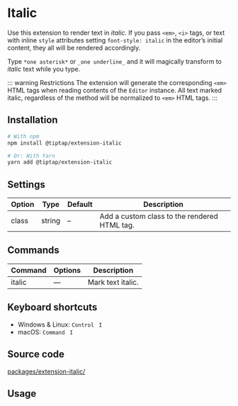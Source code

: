 # Italic
Use this extension to render text in *italic*. If you pass `<em>`, `<i>` tags, or text with inline `style` attributes setting `font-style: italic` in the editor’s initial content, they all will be rendered accordingly.

Type `*one asterisk*` or `_one underline_` and it will magically transform to *italic* text while you type.

::: warning Restrictions
The extension will generate the corresponding `<em>` HTML tags when reading contents of the `Editor` instance. All text marked italic, regardless of the method will be normalized to `<em>` HTML tags.
:::

## Installation
```bash
# With npm
npm install @tiptap/extension-italic

# Or: With Yarn
yarn add @tiptap/extension-italic
```

## Settings
| Option | Type   | Default | Description                                  |
| ------ | ------ | ------- | -------------------------------------------- |
| class  | string | –       | Add a custom class to the rendered HTML tag. |

## Commands
| Command | Options | Description       |
| ------- | ------- | ----------------- |
| italic  | —       | Mark text italic. |

## Keyboard shortcuts
* Windows & Linux: `Control ` `I`
* macOS: `Command ` `I`

## Source code
[packages/extension-italic/](https://github.com/ueberdosis/tiptap-next/blob/main/packages/extension-italic/)

## Usage
<demo name="Extensions/Italic" highlight="3-5,17,36" />
